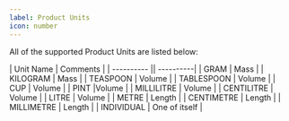 ```yaml
---
label: Product Units
icon: number
---
```


All of the supported Product Units are listed below:

| Unit Name | Comments |
| ---------- || ----------|
| GRAM | Mass |
| KILOGRAM | Mass |
| TEASPOON | Volume |
| TABLESPOON | Volume |
| CUP | Volume |
| PINT |Volume |
| MILLILITRE | Volume |
| CENTILITRE | Volume |
| LITRE | Volume |
| METRE | Length |
| CENTIMETRE | Length |
| MILLIMETRE | Length |
| INDIVIDUAL | One of itself |
